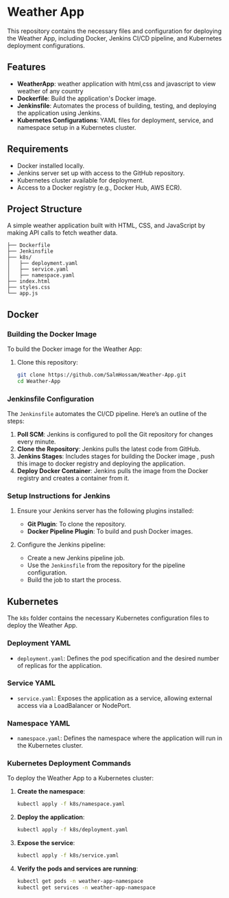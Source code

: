 
# Weather App

This repository contains the necessary files and configuration for deploying the Weather App, including Docker, Jenkins CI/CD pipeline, and Kubernetes deployment configurations.

## Features
- **WeatherApp**: weather application with html,css and javascript to view weather of any country 
- **Dockerfile**: Build the application's Docker image.
- **Jenkinsfile**: Automates the process of building, testing, and deploying the application using Jenkins.
- **Kubernetes Configurations**: YAML files for deployment, service, and namespace setup in a Kubernetes cluster.

## Requirements

- Docker installed locally.
- Jenkins server set up with access to the GitHub repository.
- Kubernetes cluster available for deployment.
- Access to a Docker registry (e.g., Docker Hub, AWS ECR).

## Project Structure

A simple weather application built with HTML, CSS, and JavaScript by making API calls to fetch weather data.

```
├── Dockerfile
├── Jenkinsfile
├── k8s/
│   ├── deployment.yaml
│   ├── service.yaml
│   ├── namespace.yaml
├── index.html
├── styles.css
└── app.js
```

## Docker

### Building the Docker Image

To build the Docker image for the Weather App:

1. Clone this repository:
    ```bash
    git clone https://github.com/SalmHossam/Weather-App.git
    cd Weather-App
    ```

### Jenkinsfile Configuration

The `Jenkinsfile` automates the CI/CD pipeline. Here’s an outline of the steps:

1. **Poll SCM**: Jenkins is configured to poll the Git repository for changes every minute.
2. **Clone the Repository**: Jenkins pulls the latest code from GitHub.
3. **Jenkins Stages**: Includes stages for building the Docker image , push this image to docker registry and deploying the application.
4. **Deploy Docker Container**: Jenkins pulls the image from the Docker registry and creates a container from it.

### Setup Instructions for Jenkins

1. Ensure your Jenkins server has the following plugins installed:
   - **Git Plugin**: To clone the repository.
   - **Docker Pipeline Plugin**: To build and push Docker images.

2. Configure the Jenkins pipeline:
   - Create a new Jenkins pipeline job.
   - Use the `Jenkinsfile` from the repository for the pipeline configuration.
   - Build the job to start the process.

## Kubernetes

The `k8s` folder contains the necessary Kubernetes configuration files to deploy the Weather App.

### Deployment YAML

- `deployment.yaml`: Defines the pod specification and the desired number of replicas for the application.

### Service YAML

- `service.yaml`: Exposes the application as a service, allowing external access via a LoadBalancer or NodePort.

### Namespace YAML

- `namespace.yaml`: Defines the namespace where the application will run in the Kubernetes cluster.

### Kubernetes Deployment Commands

To deploy the Weather App to a Kubernetes cluster:

1. **Create the namespace**:
    ```bash
    kubectl apply -f k8s/namespace.yaml
    ```

2. **Deploy the application**:
    ```bash
    kubectl apply -f k8s/deployment.yaml
    ```

3. **Expose the service**:
    ```bash
    kubectl apply -f k8s/service.yaml
    ```

4. **Verify the pods and services are running**:
    ```bash
    kubectl get pods -n weather-app-namespace
    kubectl get services -n weather-app-namespace
    ```

